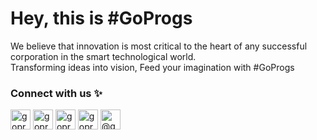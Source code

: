 # Hey, this is #GoProgs

<p>We believe that innovation is most critical to the heart of any successful corporation in the smart technological world.</br>Transforming ideas into vision, Feed your imagination with #GoProgs</p>

<h3 align="left">Connect with us ✨</h3>
<p align="left">
<a href="https://www.linkedin.com/company/goprogs" target="blank"><img align="center" src="https://img.icons8.com/fluent/48/000000/linkedin.png" alt="goprogs" width="32" /></a>
<a href="https://mobile.twitter.com/goprogstech" target="blank"><img align="center" src="https://img.icons8.com/fluent/48/000000/twitter.png" alt="goprogstech" width="32" /></a>
<a href="https://www.facebook.com/goprogstech/" target="blank"><img align="center" src="https://img.icons8.com/fluency/48/000000/facebook.png" alt="goprogstech" width="32" /></a>
<a href="https://www.instagram.com/goprogstech" target="blank"><img align="center" src="https://img.icons8.com/ios/50/000000/instagram-new--v1.png" alt="goprogstech" width="32" /></a>
<a href="https://goprogs.com/blog" target="blank"><img align="center" src="https://img.icons8.com/color/48/undefined/medium-monogram.png" alt="@goprogs" width="32" /></a>
</p>
